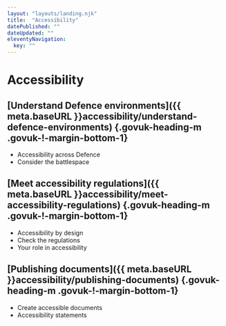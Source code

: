 ```yaml
---
layout: "layouts/landing.njk"
title:  "Accessibility"
datePublished: ""
dateUpdated: ""
eleventyNavigation:
  key: ""
---
```


# Accessibility

## [Understand Defence environments]({{ meta.baseURL }}accessibility/understand-defence-environments) {.govuk-heading-m .govuk-!-margin-bottom-1}

- Accessibility across Defence
- Consider the battlespace

## [Meet accessibility regulations]({{ meta.baseURL }}accessibility/meet-accessibility-regulations) {.govuk-heading-m .govuk-!-margin-bottom-1}

- Accessibility by design
- Check the regulations
- Your role in accessibility

## [Publishing documents]({{ meta.baseURL }}accessibility/publishing-documents) {.govuk-heading-m .govuk-!-margin-bottom-1}

- Create accessible documents
- Accessibility statements
